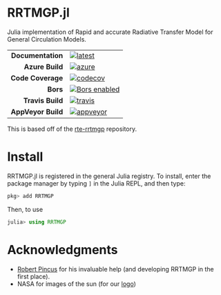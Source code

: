 # RRTMGP.jl

Julia implementation of Rapid and accurate Radiative Transfer Model for General Circulation Models.

|||
|---------------------:|:----------------------------------------------|
| **Documentation**    | [![latest][docs-latest-img]][docs-latest-url] |
| **Azure Build**      | [![azure][azure-img]][azure-url]              |
| **Code Coverage**    | [![codecov][codecov-img]][codecov-url]        |
| **Bors**             | [![Bors enabled][bors-img]][bors-url]         |
| **Travis Build**     | [![travis][travis-img]][travis-url]           |
| **AppVeyor Build**   | [![appveyor][appveyor-img]][appveyor-url]     |

[docs-latest-img]: https://img.shields.io/badge/docs-latest-blue.svg
[docs-latest-url]: https://climate-machine.github.io/RRTMGP.jl/latest/

[azure-img]: https://dev.azure.com/climate-machine/RRTMGP.jl/_apis/build/status/climate-machine.RRTMGP.jl?branchName=master
[azure-url]: https://dev.azure.com/climate-machine/RRTMGP.jl/_build/latest?definitionId=1&branchName=master

[codecov-img]: https://codecov.io/gh/climate-machine/RRTMGP.jl/branch/master/graph/badge.svg
[codecov-url]: https://codecov.io/gh/climate-machine/RRTMGP.jl

[bors-img]: https://bors.tech/images/badge_small.svg
[bors-url]: https://app.bors.tech/repositories/20449

[travis-img]: https://travis-ci.org/climate-machine/RRTMGP.jl.svg?branch=master
[travis-url]: https://travis-ci.org/climate-machine/RRTMGP.jl

[appveyor-img]: https://ci.appveyor.com/api/projects/status/c6eykd0w94pmyjt8/branch/master?svg=true
[appveyor-url]: https://ci.appveyor.com/project/climate-machine/rrtmgp-jl/branch/master

This is based off of the [rte-rrtmgp](https://github.com/RobertPincus/rte-rrtmgp) repository.

# Install

RRTMGP.jl is registered in the general Julia registry. To install, enter the package manager by typing `]` in the Julia REPL, and then type:

```julia
pkg> add RRTMGP
```

Then, to use

```julia
julia> using RRTMGP
```

# Acknowledgments

 - [Robert Pincus](https://github.com/RobertPincus) for his invaluable help (and developing RRTMGP in the first place).
 - NASA for images of the sun (for our [logo](https://climate-machine.github.io/RRTMGP.jl/latest/assets/logo.png))
